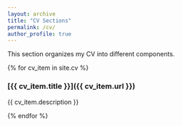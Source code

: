 ```yaml
---
layout: archive
title: "CV Sections"
permalink: /cv/
author_profile: true
---
```


This section organizes my CV into different components.

{% for cv_item in site.cv %}
### [{{ cv_item.title }}]({{ cv_item.url }})
{{ cv_item.description }}

{% endfor %}